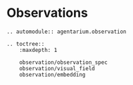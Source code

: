 # Observations

```{eval-rst}
.. automodule:: agentarium.observation

.. toctree::
    :maxdepth: 1
    
    observation/observation_spec
    observation/visual_field
    observation/embedding
```